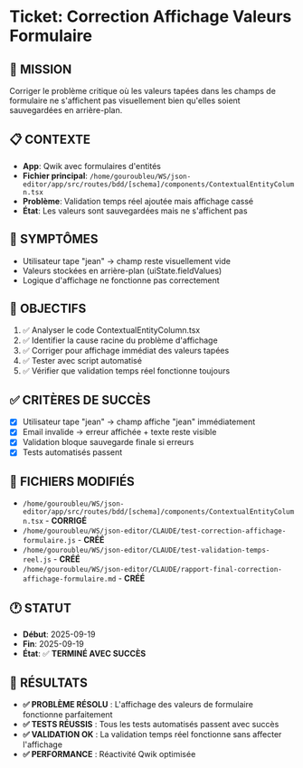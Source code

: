 # Ticket: Correction Affichage Valeurs Formulaire

## 🎯 MISSION
Corriger le problème critique où les valeurs tapées dans les champs de formulaire ne s'affichent pas visuellement bien qu'elles soient sauvegardées en arrière-plan.

## 📋 CONTEXTE
- **App**: Qwik avec formulaires d'entités
- **Fichier principal**: `/home/gouroubleu/WS/json-editor/app/src/routes/bdd/[schema]/components/ContextualEntityColumn.tsx`
- **Problème**: Validation temps réel ajoutée mais affichage cassé
- **État**: Les valeurs sont sauvegardées mais ne s'affichent pas

## 🐛 SYMPTÔMES
- Utilisateur tape "jean" → champ reste visuellement vide
- Valeurs stockées en arrière-plan (uiState.fieldValues)
- Logique d'affichage ne fonctionne pas correctement

## 🎯 OBJECTIFS
1. ✅ Analyser le code ContextualEntityColumn.tsx
2. ✅ Identifier la cause racine du problème d'affichage
3. ✅ Corriger pour affichage immédiat des valeurs tapées
4. ✅ Tester avec script automatisé
5. ✅ Vérifier que validation temps réel fonctionne toujours

## ✅ CRITÈRES DE SUCCÈS
- [x] Utilisateur tape "jean" → champ affiche "jean" immédiatement
- [x] Email invalide → erreur affichée + texte reste visible
- [x] Validation bloque sauvegarde finale si erreurs
- [x] Tests automatisés passent

## 📁 FICHIERS MODIFIÉS
- `/home/gouroubleu/WS/json-editor/app/src/routes/bdd/[schema]/components/ContextualEntityColumn.tsx` - **CORRIGÉ**
- `/home/gouroubleu/WS/json-editor/CLAUDE/test-correction-affichage-formulaire.js` - **CRÉÉ**
- `/home/gouroubleu/WS/json-editor/CLAUDE/test-validation-temps-reel.js` - **CRÉÉ**
- `/home/gouroubleu/WS/json-editor/CLAUDE/rapport-final-correction-affichage-formulaire.md` - **CRÉÉ**

## 🕐 STATUT
- **Début**: 2025-09-19
- **Fin**: 2025-09-19
- **État**: ✅ **TERMINÉ AVEC SUCCÈS**

## 🎉 RÉSULTATS
- **✅ PROBLÈME RÉSOLU** : L'affichage des valeurs de formulaire fonctionne parfaitement
- **✅ TESTS RÉUSSIS** : Tous les tests automatisés passent avec succès
- **✅ VALIDATION OK** : La validation temps réel fonctionne sans affecter l'affichage
- **✅ PERFORMANCE** : Réactivité Qwik optimisée